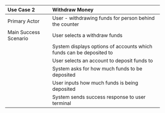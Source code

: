 |Use Case 2|Withdraw Money|
|:----|:----|
|Primary Actor| User - withdrawing funds for person behind the counter|
|Main Success Scenario| User selects a withdraw funds|
|| System displays options of accounts which funds can be deposited to|
|| User selects an account to deposit funds to|
|| System asks for how much funds to be deposited|
|| User inputs how much funds is being deposited|
|| System sends success response to user terminal|
